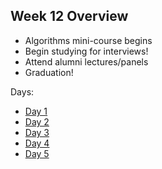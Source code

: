 ## Week 12 Overview
* Algorithms mini-course begins
* Begin studying for interviews!  
* Attend alumni lectures/panels
* Graduation!

Days:
* [Day 1](./day1.md)
* [Day 2](./day2.md)
* [Day 3](./day3.md)
* [Day 4](./day4.md)
* [Day 5](./day5.md)
